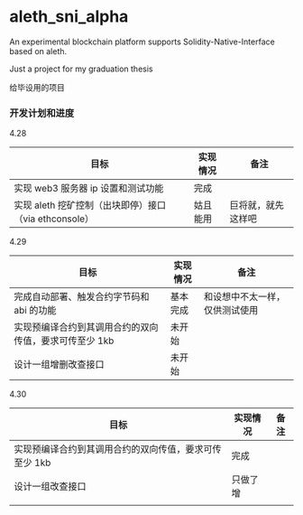 # aleth_sni_alpha
An experimental blockchain platform supports Solidity-Native-Interface based on aleth.

Just a  project for my graduation thesis

给毕设用的项目

### 开发计划和进度

4.28

| 目标                                                  | 实现情况 | 备注               |
| ----------------------------------------------------- | -------- | ------------------ |
| 实现 web3 服务器 ip 设置和测试功能                    | 完成     |                    |
| 实现 aleth 挖矿控制（出块即停）接口（via ethconsole） | 姑且能用 | 巨将就，就先这样吧 |

4.29

| 目标                                                   | 实现情况 | 备注                           |
| ------------------------------------------------------ | -------- | ------------------------------ |
| 完成自动部署、触发合约字节码和 abi 的功能              | 基本完成 | 和设想中不太一样，仅供测试使用 |
| 实现预编译合约到其调用合约的双向传值，要求可传至少 1kb | 未开始   |                                |
| 设计一组增删改查接口                                   | 未开始   |                                |

4.30

| 目标                                                   | 实现情况 | 备注 |
| ------------------------------------------------------ | -------- | ---- |
| 实现预编译合约到其调用合约的双向传值，要求可传至少 1kb | 完成     |      |
| 设计一组改查接口                                       | 只做了增 |      |
|                                                        |          |      |

